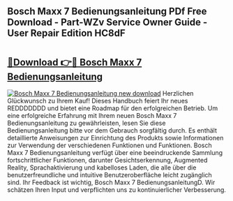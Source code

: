 ## Bosch Maxx 7 Bedienungsanleitung PDf Free Download - Part-WZv Service Owner Guide - User Repair Edition HC8dF

# <h2><a href="http://df1h03j.blite.top/?on=Bosch+Maxx+7+Bedienungsanleitung">🔗Download 👉🔴 Bosch Maxx 7 Bedienungsanleitung</a></h2>

[![Bosch Maxx 7 Bedienungsanleitung new download](https://i.imgur.com/lujVjoI.png)](http://df1h03j.blite.top/?on=Bosch+Maxx+7+Bedienungsanleitung)
Herzlichen Glückwunsch zu Ihrem Kauf! Dieses Handbuch feiert Ihr neues REDDDDDDD und bietet eine Roadmap für den erfolgreichen Betrieb. Um eine erfolgreiche Erfahrung mit Ihrem neuen Bosch Maxx 7 Bedienungsanleitung zu gewährleisten, lesen Sie diese Bedienungsanleitung bitte vor dem Gebrauch sorgfältig durch. Es enthält detaillierte Anweisungen zur Einrichtung des Produkts sowie Informationen zur Verwendung der verschiedenen Funktionen und Funktionen. Bosch Maxx 7 Bedienungsanleitung verfügt über eine beeindruckende Sammlung fortschrittlicher Funktionen, darunter Gesichtserkennung, Augmented Reality, Sprachaktivierung und kabelloses Laden, die alle über die benutzerfreundliche und intuitive Benutzeroberfläche leicht zugänglich sind. Ihr Feedback ist wichtig, Bosch Maxx 7 BedienungsanleitungD. Wir schätzen Ihren Input und verpflichten uns zu kontinuierlicher Verbesserung.
